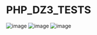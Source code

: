 # PHP_DZ3_TESTS
![image](https://user-images.githubusercontent.com/45212175/208241209-bd9389df-37ce-442b-9109-235574ea10ee.png)
![image](https://user-images.githubusercontent.com/45212175/208241233-9f486719-223f-4d50-b144-1e3136b3664e.png)
![image](https://user-images.githubusercontent.com/45212175/208241250-f6c1a304-644a-499b-b3d9-38a03ed7533c.png)
